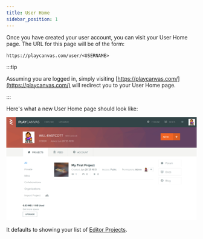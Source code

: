 ```yaml
---
title: User Home
sidebar_position: 1
---
```


Once you have created your user account, you can visit your User Home page. The URL for this page will be of the form:

```
https://playcanvas.com/user/<USERNAME>
```

:::tip

Assuming you are logged in, simply visiting [https://playcanvas.com/](https://playcanvas.com/) will redirect you to your User Home page.

:::

Here's what a new User Home page should look like:

![User Home Page](/img/user-manual/account-management/user-accounts/user-home.png)

It defaults to showing your list of [Editor Projects](../../editor/projects/index.md).
